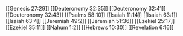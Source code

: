 [[Genesis 27:29]]
[[Deuteronomy 32:35]]
[[Deuteronomy 32:41]]
[[Deuteronomy 32:43]]
[[Psalms 58:10]]
[[Isaiah 11:14]]
[[Isaiah 63:1]]
[[Isaiah 63:4]]
[[Jeremiah 49:2]]
[[Jeremiah 51:36]]
[[Ezekiel 25:17]]
[[Ezekiel 35:11]]
[[Nahum 1:2]]
[[Hebrews 10:30]]
[[Revelation 6:16]]
